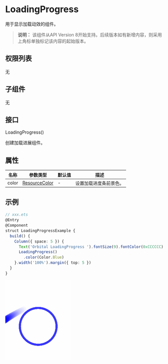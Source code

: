 # LoadingProgress

用于显示加载动效的组件。

>  **说明：**
> 该组件从API Version 8开始支持。后续版本如有新增内容，则采用上角标单独标记该内容的起始版本。


## 权限列表

无


## 子组件

无


## 接口

LoadingProgress()

创建加载进展组件。



## 属性

| 名称 | 参数类型 | 默认值 | 描述 |
| -------- | -------- | -------- | -------- |
| color | [ResourceColor](../../ui/ts-types.md) | - | 设置加载进度条前景色。 |



## 示例

```ts
// xxx.ets
@Entry
@Component
struct LoadingProgressExample {
  build() {
    Column({ space: 5 }) {
      Text('Orbital LoadingProgress ').fontSize(9).fontColor(0xCCCCCC).width('90%')
      LoadingProgress()
        .color(Color.Blue)
    }.width('100%').margin({ top: 5 })
  }
}
```

![zh-cn_image_000000111864201](figures/zh-cn_image_000000111864201.gif)
